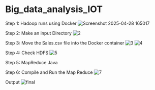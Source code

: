 # Big_data_analysis_IOT

Step 1: Hadoop runs using Docker
![Screenshot 2025-04-28 165017](https://github.com/user-attachments/assets/b096a10d-8660-47ae-ba87-c83ed889773c)

Step 2: Make an input Directory
![2](https://github.com/user-attachments/assets/509690bd-c21d-46cc-b390-639942524f02)

Step 3: Move the Sales.csv file into the Docker container
![3](https://github.com/user-attachments/assets/05091456-5de4-4586-b82e-519bb3d429f8)
![4](https://github.com/user-attachments/assets/41aafc9a-52bc-4c0b-9948-6d9818765501)

Step 4: Check HDFS
![5](https://github.com/user-attachments/assets/71edfce7-b047-499c-a74e-5e2537bd62cc)

Step 5: MapReduce Java

Step 6: Compile and Run the Map Reduce
![7](https://github.com/user-attachments/assets/31c152b3-f5d0-4284-b949-eb063bfbf896)

Output
![final](https://github.com/user-attachments/assets/af4b31b6-6998-4c39-9c91-fd5deafd68fe)
